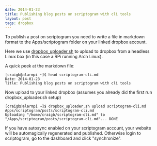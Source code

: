 ```yaml
---
date: 2014-01-23
title: Publishing blog posts on scriptogram with cli tools
layout: post
tags: dropbox
---
```


To publish a post on scriptogram you need to write a file in markdown format to the Apps/scriptogram folder on your linked dropbox account.

Here we use [dropbox_uploader.sh](https://github.com/andreafabrizi/Dropbox-Uploader) to upload to dropbox from a headless Linux box (in this case a RPi running Arch Linux).

A quick peek at the markdown file:

    [craigb@alarmpi ~]$ head scriptogram-cli.md
    Date: 2014-01-23
    Title: Publishing blog posts on scriptogram with cli tools

Now upload to your linked dropbox (assumes you already did the first run dropbox_uploader.sh setup)

    [craigb@alarmpi ~]$ dropbox_uploader.sh upload scriptogram-cli.md Apps/scriptogram/posts/scriptogram-cli.md
    Uploading "/home/craigb/scriptogram-cli.md" to "/Apps/scriptogram/posts/scriptogram-cli.md"... DONE

If you have autosync enabled on your scriptogram account, your website will be automagically regenerated and published. Otherwise login to scriptogram, go to the dashboard and click "synchronize".
